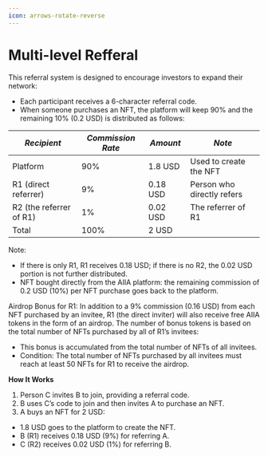 ```yaml
---
icon: arrows-rotate-reverse
---
```


# Multi-level Refferal

This referral system is designed to encourage investors to expand their network:

* Each participant receives a 6-character referral code.
* When someone purchases an NFT, the platform will keep 90% and the remaining 10% (0.2 USD) is distributed as follows:

| _**Recipient**_         | _**Commission Rate**_ | _**Amount**_ | _**Note**_                 |
| ----------------------- | --------------------- | ------------ | -------------------------- |
| Platform                | 90%                   | 1.8 USD      | Used to create the NFT     |
| R1 (direct referrer)    | 9%                    | 0.18 USD     | Person who directly refers |
| R2 (the referrer of R1) | 1%                    | 0.02 USD     | The referrer of R1         |
| Total                   | 100%                  | 2 USD        |                            |

Note:

* If there is only R1, R1 receives 0.18 USD; if there is no R2, the 0.02 USD portion is not further distributed.
* NFT bought directly from the AIIA platform: the remaining commission of 0.2 USD (10%) per NFT purchase goes back to the platform.

Airdrop Bonus for R1: In addition to a 9% commission (0.16 USD) from each NFT purchased by an invitee, R1 (the direct inviter) will also receive free AIIA tokens in the form of an airdrop. The number of bonus tokens is based on the total number of NFTs purchased by all of R1’s invitees:

* This bonus is accumulated from the total number of NFTs of all invitees.
* Condition: The total number of NFTs purchased by all invitees must reach at least 50 NFTs for R1 to receive the airdrop.

**How It Works**

1. Person C invites B to join, providing a referral code.
2. B uses C’s code to join and then invites A to purchase an NFT.
3. A buys an NFT for 2 USD:

* 1.8 USD goes to the platform to create the NFT.
* B (R1) receives 0.18 USD (9%) for referring A.
* C (R2) receives 0.02 USD (1%) for referring B.



&#x20;
